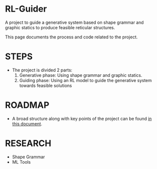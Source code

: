 # RL-Guider
A project to guide a generative system based on shape grammar and graphic statics to produce feasible reticular structures.

This page documents the process and code related to the project. 

# STEPS 
 - The project is divided 2 parts:
     1. Generative phase: Using shape grammar and graphic statics. 
     2. Guiding phase: Using an RL model to guide the generative system towards feasible solutions

# ROADMAP
 - A broad structure along with key points of the project can be found [in this document](/RL-Guider_notes.md).

# RESEARCH
 - Shape Grammar
 - ML Tools